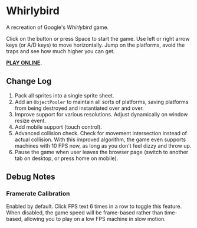 # Whirlybird

A recreation of Google's *Whirlybird* game.

Click on the button or press Space to start the game. Use left or right arrow keys (or A/D keys) to move horizontally.
Jump on the platforms, avoid the traps and see how much higher you can get.

**[PLAY ONLINE](http://121.4.186.151/whirlybird/).**

## Change Log

1. Pack all sprites into a single sprite sheet.
2. Add an `ObjectPooler` to maintain all sorts of platforms, saving platforms from being destroyed and instantiated over
   and over.
3. Improve support for various resolutions. Adjust dynamically on window resize event.
4. Add mobile support (touch control).
5. Advanced collision check. Check for movement intersection instead of actual collision. With this improved algorithm,
   the game even supports machines with 10 FPS now, as long as you don't feel dizzy and throw up.
6. Pause the game when user leaves the browser page (switch to another tab on desktop, or press home on mobile).

## Debug Notes

### Framerate Calibration

Enabled by default. Click FPS text 6 times in a row to toggle this feature. When disabled, the game speed will be
frame-based rather than time-based, allowing you to play on a low FPS machine in slow motion.
